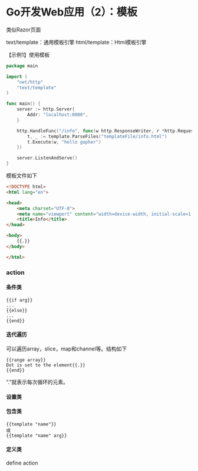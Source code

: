 # Go开发Web应用（2）：模板

类似Razor页面

text/template：通用模板引擎
html/template：Html模板引擎

【示例1】使用模板
```go
package main

import (
	"net/http"
	"text/template"
)

func main() {
	server := http.Server{
		Addr: "localhost:8080",
	}

	http.HandleFunc("/info", func(w http.ResponseWriter, r *http.Request) {
		t, _ := template.ParseFiles("templateFile/info.html")
		t.Execute(w, "hello gopher")
	})

	server.ListenAndServe()
}
```
模板文件如下
```html
<!DOCTYPE html>
<html lang="en">

<head>
    <meta charset="UTF-8">
    <meta name="viewport" content="width=device-width, initial-scale=1.0">
    <title>Info</title>
</head>

<body>
    {{.}}
</body>

</html>
```


### action
#### 条件类
```
{{if arg}}
...
{{else}}
...
{{end}}
```

#### 迭代遍历
可以遍历array，slice，map和channel等。结构如下
```
{{range array}}
Dot is set to the element{{.}}
{{end}}
```
“.”就表示每次循环的元素。

#### 设置类


#### 包含类
```
{{template "name"}}
或
{{template "name" arg}}
```

#### 定义类
define action